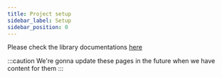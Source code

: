 ```yaml
---
title: Project setup
sidebar_label: Setup
sidebar_position: 0
---
```


Please check the library documentations [here](https://deriv-com.github.io/deriv-api/)

:::caution
We're gonna update these pages in the future when we have content for them
:::

